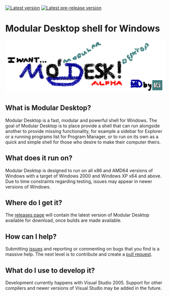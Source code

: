 [![Latest version](https://img.shields.io/github/v/release/Freedom-Desktop/Modular-Desktop?label=latest%20version&sort=semver&style=plastic)](/releases) [![Latest pre-release version](https://img.shields.io/github/v/release/Freedom-Desktop/Modular-Desktop?label=latest%20pre-release%20version&sort=semver&style=plastic&include_prereleases)](/releases)
# Modular Desktop shell for Windows
![Modular Desktop banner](/misc/banner.png)

## What is Modular Desktop?
Modular Desktop is a fast, modular and powerful shell for Windows. The goal of Modular Desktop is to place provide a shell that can run alongside another to provide missing functionality, for example a sidebar for Explorer or a running programs list for Program Manager, or to run on its own as a quick and simple shell for those who desire to make their computer theirs.

## What does it run on?
Modular Desktop is designed to run on all x86 and AMD64 versions of Windows with a target of Windows 2000 and Windows XP x64 and above. Due to time constraints regarding testing, issues may appear in newer versions of Windows.

## Where do I get it?
The [releases page](/releases) will contain the latest version of Modular Desktop available for download, once builds are made available.

## How can I help?
Submitting [issues](/issues) and reporting or commenting on bugs that you find is a massive help. The next level is to contribute and create a [pull request](/pulls).

## What do I use to develop it?
Development currently happens with Visual Studio 2005. Support for other compilers and newer versions of Visual Studio may be added in the future.
